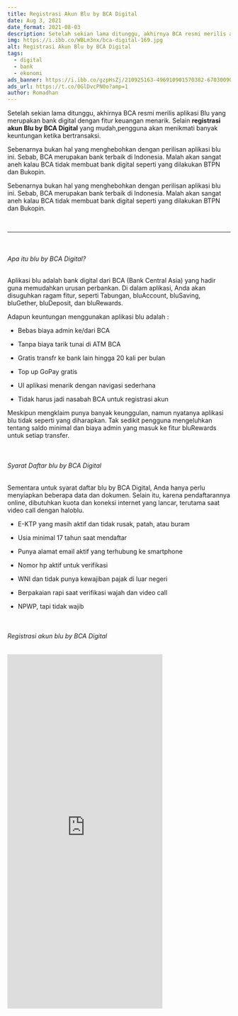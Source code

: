 ```yaml
---
title: Registrasi Akun Blu by BCA Digital
date: Aug 3, 2021
date_format: 2021-08-03
description: Setelah sekian lama ditunggu, akhirnya BCA resmi merilis aplikasi Blu yang merupakan bank digital dengan fitur keuangan menarik.
img: https://i.ibb.co/WBLm3nx/bca-digital-169.jpg
alt: Registrasi Akun Blu by BCA Digital
tags: 
  - digital
  - bank
  - ekonomi
ads_banner: https://i.ibb.co/gzpHsZj/210925163-496910901570382-6703009056768615388-n.jpg
ads_url: https://t.co/0GlDvcPN0o?amp=1
author: Romadhan
---
```


<div class="text-justify grid gap-4">
  <p>Setelah sekian lama ditunggu, akhirnya BCA resmi merilis aplikasi Blu yang merupakan bank digital dengan fitur keuangan menarik. Selain <b>registrasi akun Blu by BCA Digital</b> yang mudah,pengguna akan menikmati banyak keuntungan ketika bertransaksi.</p>
  <p>Sebenarnya bukan hal yang menghebohkan dengan perilisan aplikasi blu ini. Sebab, BCA merupakan bank terbaik di Indonesia. Malah akan sangat aneh kalau BCA tidak membuat bank digital seperti yang dilakukan BTPN dan Bukopin.</p>
  <p>Sebenarnya bukan hal yang menghebohkan dengan perilisan aplikasi blu ini. Sebab, BCA merupakan bank terbaik di Indonesia. Malah akan sangat aneh kalau BCA tidak membuat bank digital seperti yang dilakukan BTPN dan Bukopin.</p>
</div>

<br>
<hr>
<br>

<div class="text-justify grid gap-4">
  <h6 class="ft-h text-primary font-bold">Apa itu blu by BCA Digital?</h6>
  <p>Aplikasi blu adalah bank digital dari BCA (Bank Central Asia) yang hadir guna memudahkan urusan perbankan. Di dalam aplikasi, Anda akan disuguhkan ragam fitur, seperti Tabungan, bluAccount, bluSaving, bluGether, bluDeposit, dan bluRewards.</p>
  <p>Adapun keuntungan menggunakan aplikasi blu adalah :</p>
  <ul class="grid gap-2">
    <li>
      <p>Bebas biaya admin ke/dari BCA</p>
    </li>
    <li>
      <p>Tanpa biaya tarik tunai di ATM BCA</p>
    </li>
    <li>
      <p>Gratis transfr ke bank lain hingga 20 kali per bulan</p>
    </li>
    <li>
      <p>Top up GoPay gratis</p>
    </li>
    <li>
      <p>UI aplikasi menarik dengan navigasi sederhana</p>
    </li>
    <li>
      <p>Tidak harus jadi nasabah BCA untuk registrasi akun</p>
    </li>
  </ul>
  <p>Meskipun mengklaim punya banyak keunggulan, namun nyatanya aplikasi blu tidak seperti yang diharapkan. Tak sedikit pengguna mengeluhkan tentang saldo minimal dan biaya admin yang masuk ke fitur bluRewards untuk setiap transfer.</p>
</div>

<br>

<div class="text-justify grid gap-4">
  <h6 class="ft-h text-primary font-bold">Syarat Daftar blu by BCA Digital</h6>
  <p>Sementara untuk syarat daftar blu by BCA Digital, Anda hanya perlu menyiapkan beberapa data dan dokumen. Selain itu, karena pendaftarannya online, dibutuhkan kuota dan koneksi internet yang lancar, terutama saat video call dengan haloblu.</p>
  <ul class="grid gap-2">
    <li>
      <p>E-KTP yang masih aktif dan tidak rusak, patah, atau buram</p>
    </li>
    <li>
      <p>Usia minimal 17 tahun saat mendaftar</p>
    </li>
    <li>
      <p>Punya alamat email aktif yang terhubung ke smartphone</p>
    </li>
    <li>
      <p>Nomor hp aktif untuk verifikasi</p>
    </li>
    <li>
      <p>WNI dan tidak punya kewajiban pajak di luar negeri</p>
    </li>
    <li>
      <p>Berpakaian rapi saat verifikasi wajah dan video call</p>
    </li>
    <li>
      <p>NPWP, tapi tidak wajib</p>
    </li>
  </ul>
</div>

<br>

<div class="text-justify grid gap-4">
  <h6 class="ft-h text-primary font-bold">Registrasi akun blu by BCA Digital</h6>
  <div style="position: relative; overflow: auto;">
    <iframe width="350" height="800" src="https://www.youtube.com/embed/GXYqpkKVWjc" title="YouTube video player" frameborder="0" allowfullscreen></iframe>
  </div>
</div>